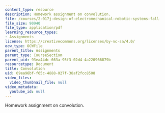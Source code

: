 ```yaml
---
content_type: resource
description: Homework assignment on convolution.
file: /courses/2-017j-design-of-electromechanical-robotic-systems-fall-2009/09ea96bff65c4888027f38af2fcc8508_MIT2_017JF09_p02.pdf
file_size: 90940
file_type: application/pdf
learning_resource_types:
- Assignments
license: https://creativecommons.org/licenses/by-nc-sa/4.0/
ocw_type: OCWFile
parent_title: Assignments
parent_type: CourseSection
parent_uid: 93ea44dc-663a-95f3-02d4-4a220966879b
resourcetype: Document
title: Convolution
uid: 09ea96bf-f65c-4888-027f-38af2fcc8508
video_files:
  video_thumbnail_file: null
video_metadata:
  youtube_id: null
---
```

Homework assignment on convolution.